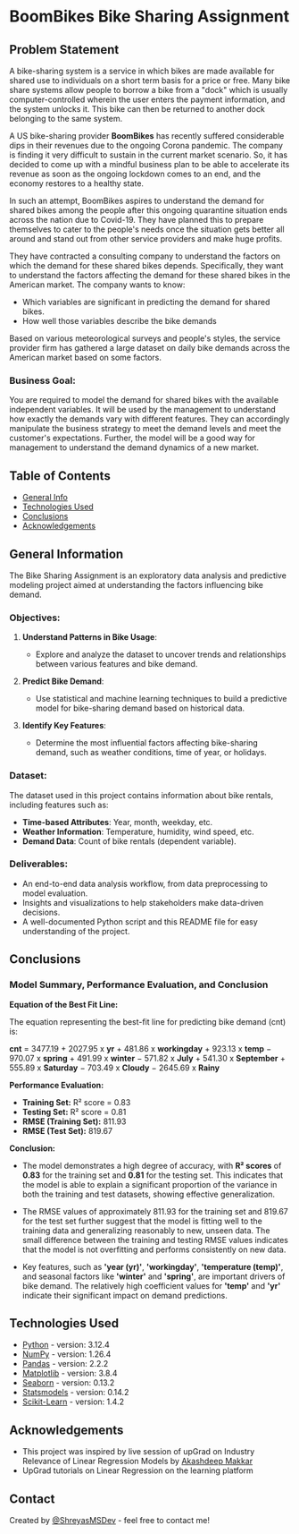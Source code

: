 # BoomBikes Bike Sharing Assignment


## **Problem Statement**

A bike-sharing system is a service in which bikes are made available for shared use to individuals on a short term basis for a price or free. Many bike share systems allow people to borrow a bike from a "dock" which is usually computer-controlled wherein the user enters the payment information, and the system unlocks it. This bike can then be returned to another dock belonging to the same system.

A US bike-sharing provider **BoomBikes** has recently suffered considerable dips in their revenues due to the ongoing Corona pandemic. The company is finding it very difficult to sustain in the current market scenario. So, it has decided to come up with a mindful business plan to be able to accelerate its revenue as soon as the ongoing lockdown comes to an end, and the economy restores to a healthy state. 

In such an attempt, BoomBikes aspires to understand the demand for shared bikes among the people after this ongoing quarantine situation ends across the nation due to Covid-19. They have planned this to prepare themselves to cater to the people's needs once the situation gets better all around and stand out from other service providers and make huge profits.

They have contracted a consulting company to understand the factors on which the demand for these shared bikes depends. Specifically, they want to understand the factors affecting the demand for these shared bikes in the American market. The company wants to know:

- Which variables are significant in predicting the demand for shared bikes.
- How well those variables describe the bike demands

Based on various meteorological surveys and people's styles, the service provider firm has gathered a large dataset on daily bike demands across the American market based on some factors. 

### Business Goal:
You are required to model the demand for shared bikes with the available independent variables. It will be used by the management to understand how exactly the demands vary with different features. They can accordingly manipulate the business strategy to meet the demand levels and meet the customer's expectations. Further, the model will be a good way for management to understand the demand dynamics of a new market. 


## Table of Contents
* [General Info](#general-information)
* [Technologies Used](#technologies-used)
* [Conclusions](#conclusions)
* [Acknowledgements](#acknowledgements)


## General Information

The Bike Sharing Assignment is an exploratory data analysis and predictive modeling project aimed at understanding the factors influencing bike demand.

### Objectives:  
1. **Understand Patterns in Bike Usage**:  
   - Explore and analyze the dataset to uncover trends and relationships between various features and bike demand.  

2. **Predict Bike Demand**:  
   - Use statistical and machine learning techniques to build a predictive model for bike-sharing demand based on historical data.  

3. **Identify Key Features**:  
   - Determine the most influential factors affecting bike-sharing demand, such as weather conditions, time of year, or holidays.  

### Dataset:  
The dataset used in this project contains information about bike rentals, including features such as:  
- **Time-based Attributes**: Year, month, weekday, etc.  
- **Weather Information**: Temperature, humidity, wind speed, etc.  
- **Demand Data**: Count of bike rentals (dependent variable).  

### Deliverables:  
- An end-to-end data analysis workflow, from data preprocessing to model evaluation.  
- Insights and visualizations to help stakeholders make data-driven decisions.  
- A well-documented Python script and this README file for easy understanding of the project.


## Conclusions

### Model Summary, Performance Evaluation, and Conclusion
**Equation of the Best Fit Line:**

The equation representing the best-fit line for predicting bike demand (cnt) is:

**cnt** = 3477.19 + 2027.95 x **yr** + 481.86 x **workingday** + 923.13 x **temp** − 970.07 x **spring** + 491.99 x **winter** − 571.82 x **July** + 541.30 x **September** + 555.89 x **Saturday** − 703.49 x **Cloudy** − 2645.69 x **Rainy**

**Performance Evaluation:**

- **Training Set:** R² score = 0.83
- **Testing Set:** R² score = 0.81
- **RMSE (Training Set):** 811.93
- **RMSE (Test Set):** 819.67 

**Conclusion:**

- The model demonstrates a high degree of accuracy, with **R² scores** of **0.83** for the training set and **0.81** for the testing set. This indicates that the model is able to explain a significant proportion of the variance in both the training and test datasets, showing effective generalization.

- The RMSE values of approximately 811.93 for the training set and 819.67 for the test set further suggest that the model is fitting well to the training data and generalizing reasonably to new, unseen data. The small difference between the training and testing RMSE values indicates that the model is not overfitting and performs consistently on new data.

- Key features, such as **'year (yr)'**, **'workingday'**, **'temperature (temp)'**, and seasonal factors like **'winter'** and **'spring'**, are important drivers of bike demand. The relatively high coefficient values for **'temp'** and **'yr'** indicate their significant impact on demand predictions.


## Technologies Used
- [Python](https://www.python.org/) - version: 3.12.4
- [NumPy](https://numpy.org/) - version: 1.26.4
- [Pandas](https://pandas.pydata.org/) - version: 2.2.2
- [Matplotlib](https://matplotlib.org/) - version: 3.8.4
- [Seaborn](https://seaborn.pydata.org/) - version: 0.13.2
- [Statsmodels](https://www.statsmodels.org/stable/index.html) - version: 0.14.2
- [Scikit-Learn](https://scikit-learn.org/stable/) - version: 1.4.2


## Acknowledgements
- This project was inspired by live session of upGrad on Industry Relevance of Linear Regression Models by [Akashdeep Makkar](https://www.linkedin.com/in/akashdeep-makkar-12110880/)
- UpGrad tutorials on Linear Regression on the learning platform


## Contact
Created by [@ShreyasMSDev](https://github.com/ShreyasMSDev) - feel free to contact me!
